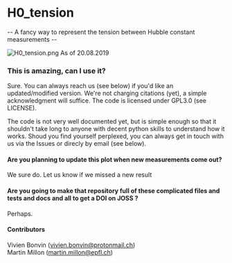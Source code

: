# H0_tension
-- A fancy way to represent the tension between Hubble constant measurements --

![H0_tension.png](https://raw.githubusercontent.com/vbonvin/H0_tension/master/H0_tension.png)
As of 20.08.2019


### This is amazing, can I use it?
Sure. You can always reach us (see below) if you'd like an updated/modified version. We're not charging citations (yet), a simple acknowledgment will suffice. The code is licensed under GPL3.0 (see LICENSE).

The code is not very well documented yet, but is simple enough so that it shouldn't take long to anyone with decent python skills to understand how it works. Shoud you find yourself perplexed, you can always get in touch with us via the Issues or direcly by email (see below).

#### Are you planning to update this plot when new measurements come out?
We sure do. Let us know if we missed a new result 

#### Are you going to make that repository full of these complicated files and tests and docs and all to get a DOI on JOSS ?
Perhaps.

#### Contributors
Vivien Bonvin (vivien.bonvin@protonmail.ch)  
Martin Millon (martin.millon@epfl.ch)
